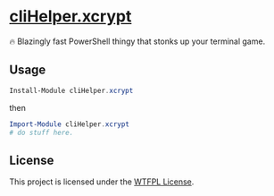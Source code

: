 ﻿
# [cliHelper.xcrypt](https://www.powershellgallery.com/packages/cliHelper.xcrypt)

🔥 Blazingly fast PowerShell thingy that stonks up your terminal game.

## Usage

```PowerShell
Install-Module cliHelper.xcrypt
```

then

```PowerShell
Import-Module cliHelper.xcrypt
# do stuff here.
```

## License

This project is licensed under the [WTFPL License](LICENSE).